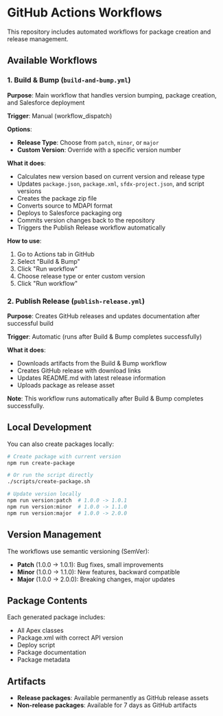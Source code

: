 # GitHub Actions Workflows

This repository includes automated workflows for package creation and release management.

## Available Workflows

### 1. Build & Bump (`build-and-bump.yml`)

**Purpose**: Main workflow that handles version bumping, package creation, and Salesforce deployment

**Trigger**: Manual (workflow_dispatch)

**Options**:
- **Release Type**: Choose from `patch`, `minor`, or `major`
- **Custom Version**: Override with a specific version number

**What it does**:
- Calculates new version based on current version and release type
- Updates `package.json`, `package.xml`, `sfdx-project.json`, and script versions
- Creates the package zip file
- Converts source to MDAPI format
- Deploys to Salesforce packaging org
- Commits version changes back to the repository
- Triggers the Publish Release workflow automatically

**How to use**:
1. Go to Actions tab in GitHub
2. Select "Build & Bump"
3. Click "Run workflow"
4. Choose release type or enter custom version
5. Click "Run workflow"

### 2. Publish Release (`publish-release.yml`)

**Purpose**: Creates GitHub releases and updates documentation after successful build

**Trigger**: Automatic (runs after Build & Bump completes successfully)

**What it does**:
- Downloads artifacts from the Build & Bump workflow
- Creates GitHub release with download links
- Updates README.md with latest release information
- Uploads package as release asset

**Note**: This workflow runs automatically after Build & Bump completes successfully.

## Local Development

You can also create packages locally:

```bash
# Create package with current version
npm run create-package

# Or run the script directly
./scripts/create-package.sh

# Update version locally
npm run version:patch  # 1.0.0 -> 1.0.1
npm run version:minor  # 1.0.0 -> 1.1.0
npm run version:major  # 1.0.0 -> 2.0.0
```

## Version Management

The workflows use semantic versioning (SemVer):
- **Patch** (1.0.0 → 1.0.1): Bug fixes, small improvements
- **Minor** (1.0.0 → 1.1.0): New features, backward compatible
- **Major** (1.0.0 → 2.0.0): Breaking changes, major updates

## Package Contents

Each generated package includes:
- All Apex classes
- Package.xml with correct API version
- Deploy script
- Package documentation
- Package metadata

## Artifacts

- **Release packages**: Available permanently as GitHub release assets
- **Non-release packages**: Available for 7 days as GitHub artifacts
